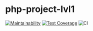 # php-project-lvl1

[![Maintainability](https://api.codeclimate.com/v1/badges/b9574ac0699a8c0cf25c/maintainability)](https://codeclimate.com/github/Alexey-654/php-project-lvl1/maintainability)
[![Test Coverage](https://api.codeclimate.com/v1/badges/b9574ac0699a8c0cf25c/test_coverage)](https://codeclimate.com/github/Alexey-654/php-project-lvl1/test_coverage)
![CI](https://github.com/Alexey-654/php-project-lvl1/workflows/CI/badge.svg)
